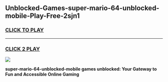 
## Unblocked-Games-super-mario-64-unblocked-mobile-Play-Free-2sjn1
<h3>
<a href="https://premium76.site?title=super-mario-64-unblocked-mobile&ref=23A">CLICK TO PLAY</a></h3>
<hr>

<h3>
<a href="https://premium76.site?title=super-mario-64-unblocked-mobile&ref=23A">CLICK 2 PLAY</a>
  
</h3>

<a href="https://premium76.site?title=super-mario-64-unblocked-mobile&ref=23A"><img src="https://clearcache.store/games.png"></a>


**super-mario-64-unblocked-mobile games unblocked: Your Gateway to Fun and Accessible Online Gaming**
